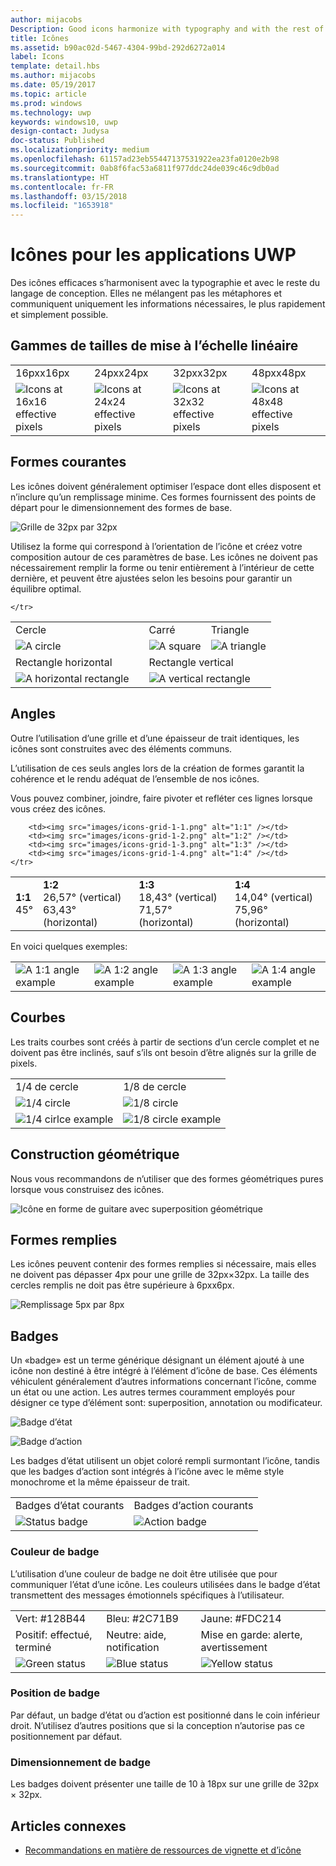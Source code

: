 ```yaml
---
author: mijacobs
Description: Good icons harmonize with typography and with the rest of the design language. They don’t mix metaphors, and they communicate only what’s needed, as speedily and simply as possible.
title: Icônes
ms.assetid: b90ac02d-5467-4304-99bd-292d6272a014
label: Icons
template: detail.hbs
ms.author: mijacobs
ms.date: 05/19/2017
ms.topic: article
ms.prod: windows
ms.technology: uwp
keywords: windows10, uwp
design-contact: Judysa
doc-status: Published
ms.localizationpriority: medium
ms.openlocfilehash: 61157ad23eb55447137531922ea23fa0120e2b98
ms.sourcegitcommit: 0ab8f6fac53a6811f977ddc24de039c46c9db0ad
ms.translationtype: HT
ms.contentlocale: fr-FR
ms.lasthandoff: 03/15/2018
ms.locfileid: "1653918"
---
```

# <a name="icons-for-uwp-apps"></a>Icônes pour les applications UWP



Des icônes efficaces s’harmonisent avec la typographie et avec le reste du langage de conception. Elles ne mélangent pas les métaphores et communiquent uniquement les informations nécessaires, le plus rapidement et simplement possible. 

## <a name="linear-scaling-size-ramps"></a>Gammes de tailles de mise à l’échelle linéaire 

<table>
    <tr> 
        <td>16pxx16px</td>
        <td>24pxx24px</td>
        <td>32pxx32px</td>
        <td>48pxx48px</td>
    </tr>
    <tr> 
        <td><img src="images/icons-16x16.png" alt="Icons at 16x16 effective pixels" /></td>
        <td><img src="images/icons-24x24.png" alt="Icons at 24x24 effective pixels" /></td>
        <td><img src="images/icons-32x32.png" alt="Icons at 32x32 effective pixels" /></td>
        <td><img src="images/icons-48x48.png" alt="Icons at 48x48 effective pixels" /></td>
    </tr>
</table>

## <a name="common-shapes"></a>Formes courantes

Les icônes doivent généralement optimiser l’espace dont elles disposent et n’inclure qu’un remplissage minime. Ces formes fournissent des points de départ pour le dimensionnement des formes de base. 

![Grille de 32px par 32px](images/icons-common-shapes.png)

Utilisez la forme qui correspond à l’orientation de l’icône et créez votre composition autour de ces paramètres de base. Les icônes ne doivent pas nécessairement remplir la forme ou tenir entièrement à l’intérieur de cette dernière, et peuvent être ajustées selon les besoins pour garantir un équilibre optimal. 

<table class="uwpd-noborder">
    <tr>
        <td>Cercle<td>
        <td>Carré</td>
        <td>Triangle</td>
    </tr>
    <tr>
        <td><img src="images/icons-common-shapes-examples-1.png" alt="A circle" /><td>
        <td><img src="images/icons-common-shapes-examples-2.png" alt="A square" /></td>
        <td><img src="images/icons-common-shapes-examples-3.png" alt="A triangle " /></td>
    </tr>
        <tr>
        <td>Rectangle horizontal<td>
        <td colspan="2">Rectangle vertical</td>        
        </tr>
    <tr>
        <td><img src="images/icons-common-shapes-examples-4.png" alt="A horizontal rectangle" /><td>
        <td colspan="2"><img src="images/icons-common-shapes-examples-5.png" alt="A vertical rectangle" /></td>
         
    </tr>

</table>

## <a name="angles"></a>Angles

Outre l’utilisation d’une grille et d’une épaisseur de trait identiques, les icônes sont construites avec des éléments communs. 

L’utilisation de ces seuls angles lors de la création de formes garantit la cohérence et le rendu adéquat de l’ensemble de nos icônes. 

Vous pouvez combiner, joindre, faire pivoter et refléter ces lignes lorsque vous créez des icônes. 

<table>
    <tr>
        <td><b>1:1</b><br/>45°</td>
        <td><b>1:2</b><br />26,57° (vertical)<br/>63,43° (horizontal)</td>
        <td><b>1:3</b><br/>18,43° (vertical)<br/>71,57° (horizontal)</td>
        <td><b>1:4</b><br/>14,04° (vertical)<br/>75,96° (horizontal)</td>
    </tr>
    <tr>
        
        <td><img src="images/icons-grid-1-1.png" alt="1:1" /></td>
        <td><img src="images/icons-grid-1-2.png" alt="1:2" /></td>
        <td><img src="images/icons-grid-1-3.png" alt="1:3" /></td>
        <td><img src="images/icons-grid-1-4.png" alt="1:4" /></td>
    </tr>  
</table>

<p>En voici quelques exemples:</p>

<table>
    <tr>
        <td><img src="images/icons-angles-examples-1.png" alt="A 1:1 angle example" /></td>
        <td><img src="images/icons-angles-examples-2.png" alt="A 1:2 angle example" /></td>
        <td><img src="images/icons-angles-examples-3.png" alt="A 1:3 angle example" /></td>
        <td><img src="images/icons-angles-examples-4.png" alt="A 1:4 angle example" /></td>
    </tr>
</table>

## <a name="curves"></a>Courbes

Les traits courbes sont créés à partir de sections d’un cercle complet et ne doivent pas être inclinés, sauf s’ils ont besoin d’être alignés sur la grille de pixels. 

<table>
    <tr>
        <td>1/4 de cercle</td>
        <td>1/8 de cercle</td>
    </tr>
    <tr>
        <td><img src="images/icons-curves-14circle.png" alt="1/4 circle" /></td>
        <td><img src="images/icons-curves-18circle.png" alt="1/8 circle" /></td>
    </tr>
    <tr>
        <td><img src="images/icons-curves-examples-1.png" alt="1/4 cirlce example" /></td>
        <td><img src="images/icons-curves-examples-2.png" alt="1/8 circle example" /></td>
    </tr>    
</table>

## <a name="geometric-construction"></a>Construction géométrique

Nous vous recommandons de n’utiliser que des formes géométriques pures lorsque vous construisez des icônes.

![Icône en forme de guitare avec superposition géométrique ](images/icons-geometric-construction.png)

## <a name="filled-shapes"></a>Formes remplies 

Les icônes peuvent contenir des formes remplies si nécessaire, mais elles ne doivent pas dépasser 4px pour une grille de 32px×32px. La taille des cercles remplis ne doit pas être supérieure à 6pxx6px. 

![Remplissage 5px par 8px ](images/icons-filled-shapes.png)

## <a name="badges"></a>Badges

Un «badge» est un terme générique désignant un élément ajouté à une icône non destiné à être intégré à l’élément d’icône de base. Ces éléments véhiculent généralement d’autres informations concernant l’icône, comme un état ou une action. Les autres termes couramment employés pour désigner ce type d’élément sont: superposition, annotation ou modificateur. 

![Badge d’état ](images/icons-badge-status.png)

![Badge d’action ](images/icons-badge-action.png)

Les badges d’état utilisent un objet coloré rempli surmontant l’icône, tandis que les badges d’action sont intégrés à l’icône avec le même style monochrome et la même épaisseur de trait.

<table>
<tr>
    <td>Badges d’état courants</td>
    <td>Badges d’action courants</td>
</tr>
<tr>
    <td><img src="images/icons-badge-common-states-1.png" alt="Status badge " /></td>
    <td><img src="images/icons-badge-common-states-2.png" alt="Action badge " /></td>
</tr>
</table>
<p></p>

### <a name="badge-color"></a>Couleur de badge 

L’utilisation d’une couleur de badge ne doit être utilisée que pour communiquer l’état d’une icône. Les couleurs utilisées dans le badge d’état transmettent des messages émotionnels spécifiques à l’utilisateur. 

<table>
<tr><td>Vert: #128B44</td><td>Bleu: #2C71B9</td><td>Jaune: #FDC214</td></tr>
<tr><td>Positif: effectué, terminé </td><td>Neutre: aide, notification </td><td>Mise en garde: alerte, avertissement </td></tr>
<tr><td><img src="images/icons-color-inbadging-1.png" alt="Green status" /></td><td><img src="images/icons-color-inbadging-2.png" alt="Blue status" /></td>
<td><img src="images/icons-color-inbadging-3.png" alt="Yellow status" /></td></tr>
</table>
<p></p>

### <a name="badge-position"></a>Position de badge

Par défaut, un badge d’état ou d’action est positionné dans le coin inférieur droit. N’utilisez d’autres positions que si la conception n’autorise pas ce positionnement par défaut. 

### <a name="badge-sizing"></a>Dimensionnement de badge

Les badges doivent présenter une taille de 10 à 18px sur une grille de 32px × 32px. 

## <a name="related-articles"></a>Articles connexes

* [Recommandations en matière de ressources de vignette et d’icône](../shell/tiles-and-notifications/app-assets.md)
